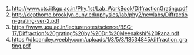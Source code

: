 1.	http://www.cts.iitkgp.ac.in/Phy_1st/Lab_WorkBook/DiffractionGrating.pdf
2.	http://depthome.brooklyn.cuny.edu/physics/lab/phy2/newlabs/Diffraction-grating-ver-2.pdf
3.	https://www.uou.ac.in/lecturenotes/science/BSC-17/Diffraction%20grating%20by%20Dr.%20Meenakshi%20Rana.pdf
4.	https://dkpandey.weebly.com/uploads/1/3/5/3/13534845/diffraction_grating.pdf
